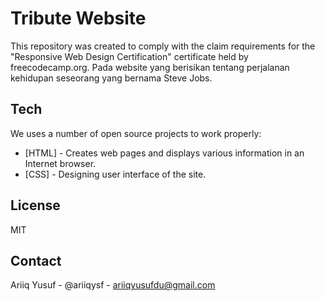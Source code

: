 # Tribute Website
This repository was created to comply with the claim requirements for the "Responsive Web Design Certification" certificate held by freecodecamp.org. Pada website yang berisikan tentang perjalanan kehidupan seseorang yang bernama Steve Jobs.

## Tech

We uses a number of open source projects to work properly:

- [HTML] - Creates web pages and displays various information in an Internet browser.
- [CSS] - Designing user interface of the site.

## License

MIT

## Contact
Ariiq Yusuf - @ariiqysf - ariiqyusufdu@gmail.com
